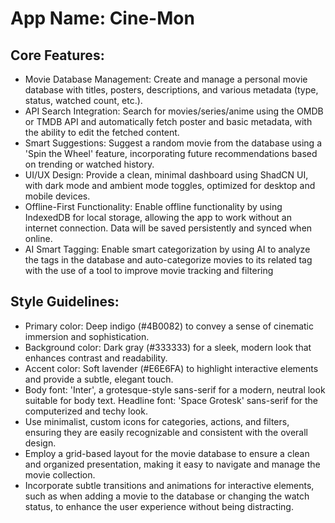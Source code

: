# **App Name**: Cine-Mon

## Core Features:

- Movie Database Management: Create and manage a personal movie database with titles, posters, descriptions, and various metadata (type, status, watched count, etc.).
- API Search Integration: Search for movies/series/anime using the OMDB or TMDB API and automatically fetch poster and basic metadata, with the ability to edit the fetched content.
- Smart Suggestions: Suggest a random movie from the database using a 'Spin the Wheel' feature, incorporating future recommendations based on trending or watched history.
- UI/UX Design: Provide a clean, minimal dashboard using ShadCN UI, with dark mode and ambient mode toggles, optimized for desktop and mobile devices.
- Offline-First Functionality: Enable offline functionality by using IndexedDB for local storage, allowing the app to work without an internet connection. Data will be saved persistently and synced when online.
- AI Smart Tagging: Enable smart categorization by using AI to analyze the tags in the database and auto-categorize movies to its related tag with the use of a tool to improve movie tracking and filtering

## Style Guidelines:

- Primary color: Deep indigo (#4B0082) to convey a sense of cinematic immersion and sophistication.
- Background color: Dark gray (#333333) for a sleek, modern look that enhances contrast and readability.
- Accent color: Soft lavender (#E6E6FA) to highlight interactive elements and provide a subtle, elegant touch.
- Body font: 'Inter', a grotesque-style sans-serif for a modern, neutral look suitable for body text. Headline font: 'Space Grotesk' sans-serif for the computerized and techy look.
- Use minimalist, custom icons for categories, actions, and filters, ensuring they are easily recognizable and consistent with the overall design.
- Employ a grid-based layout for the movie database to ensure a clean and organized presentation, making it easy to navigate and manage the movie collection.
- Incorporate subtle transitions and animations for interactive elements, such as when adding a movie to the database or changing the watch status, to enhance the user experience without being distracting.